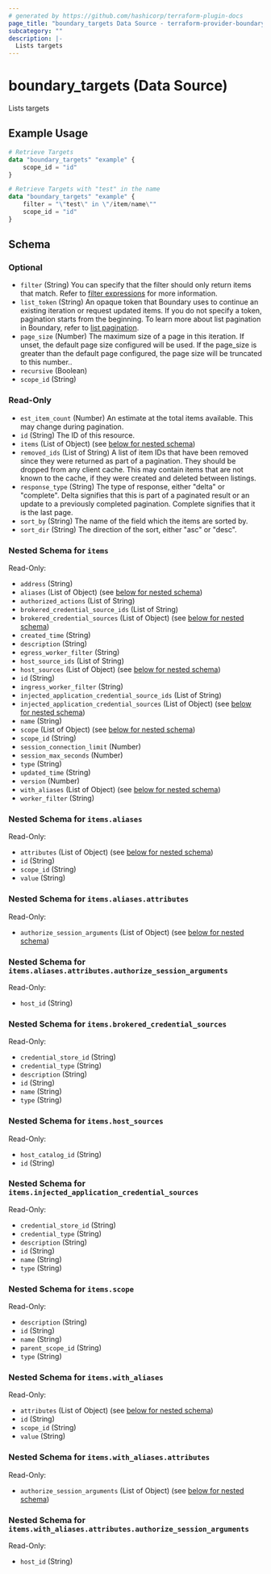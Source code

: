 ```yaml
---
# generated by https://github.com/hashicorp/terraform-plugin-docs
page_title: "boundary_targets Data Source - terraform-provider-boundary"
subcategory: ""
description: |-
  Lists targets
---
```


# boundary_targets (Data Source)

Lists targets

## Example Usage

```terraform
# Retrieve Targets
data "boundary_targets" "example" {
	scope_id = "id"
}

# Retrieve Targets with "test" in the name
data "boundary_targets" "example" {
	filter = "\"test\" in \"/item/name\""
	scope_id = "id"
}
```

<!-- schema generated by tfplugindocs -->
## Schema

### Optional

- `filter` (String) You can specify that the filter should only return items that match.
Refer to [filter expressions](https://developer.hashicorp.com/boundary/docs/concepts/filtering) for more information.
- `list_token` (String) An opaque token that Boundary uses to continue an existing iteration or
request updated items. If you do not specify a token, pagination
starts from the beginning. To learn more about list pagination
in Boundary, refer to [list pagination](https://developer.hashicorp.com/boundary/docs/api-clients/api/pagination).
- `page_size` (Number) The maximum size of a page in this iteration.
If unset, the default page size configured will be used.
If the page_size is greater than the default page configured,
the page size will be truncated to this number..
- `recursive` (Boolean)
- `scope_id` (String)

### Read-Only

- `est_item_count` (Number) An estimate at the total items available. This may change during pagination.
- `id` (String) The ID of this resource.
- `items` (List of Object) (see [below for nested schema](#nestedatt--items))
- `removed_ids` (List of String) A list of item IDs that have been removed since they were returned
as part of a pagination. They should be dropped from any client cache.
This may contain items that are not known to the cache, if they were
created and deleted between listings.
- `response_type` (String) The type of response, either "delta" or "complete".
Delta signifies that this is part of a paginated result
or an update to a previously completed pagination.
Complete signifies that it is the last page.
- `sort_by` (String) The name of the field which the items are sorted by.
- `sort_dir` (String) The direction of the sort, either "asc" or "desc".

<a id="nestedatt--items"></a>
### Nested Schema for `items`

Read-Only:

- `address` (String)
- `aliases` (List of Object) (see [below for nested schema](#nestedobjatt--items--aliases))
- `authorized_actions` (List of String)
- `brokered_credential_source_ids` (List of String)
- `brokered_credential_sources` (List of Object) (see [below for nested schema](#nestedobjatt--items--brokered_credential_sources))
- `created_time` (String)
- `description` (String)
- `egress_worker_filter` (String)
- `host_source_ids` (List of String)
- `host_sources` (List of Object) (see [below for nested schema](#nestedobjatt--items--host_sources))
- `id` (String)
- `ingress_worker_filter` (String)
- `injected_application_credential_source_ids` (List of String)
- `injected_application_credential_sources` (List of Object) (see [below for nested schema](#nestedobjatt--items--injected_application_credential_sources))
- `name` (String)
- `scope` (List of Object) (see [below for nested schema](#nestedobjatt--items--scope))
- `scope_id` (String)
- `session_connection_limit` (Number)
- `session_max_seconds` (Number)
- `type` (String)
- `updated_time` (String)
- `version` (Number)
- `with_aliases` (List of Object) (see [below for nested schema](#nestedobjatt--items--with_aliases))
- `worker_filter` (String)

<a id="nestedobjatt--items--aliases"></a>
### Nested Schema for `items.aliases`

Read-Only:

- `attributes` (List of Object) (see [below for nested schema](#nestedobjatt--items--aliases--attributes))
- `id` (String)
- `scope_id` (String)
- `value` (String)

<a id="nestedobjatt--items--aliases--attributes"></a>
### Nested Schema for `items.aliases.attributes`

Read-Only:

- `authorize_session_arguments` (List of Object) (see [below for nested schema](#nestedobjatt--items--aliases--attributes--authorize_session_arguments))

<a id="nestedobjatt--items--aliases--attributes--authorize_session_arguments"></a>
### Nested Schema for `items.aliases.attributes.authorize_session_arguments`

Read-Only:

- `host_id` (String)




<a id="nestedobjatt--items--brokered_credential_sources"></a>
### Nested Schema for `items.brokered_credential_sources`

Read-Only:

- `credential_store_id` (String)
- `credential_type` (String)
- `description` (String)
- `id` (String)
- `name` (String)
- `type` (String)


<a id="nestedobjatt--items--host_sources"></a>
### Nested Schema for `items.host_sources`

Read-Only:

- `host_catalog_id` (String)
- `id` (String)


<a id="nestedobjatt--items--injected_application_credential_sources"></a>
### Nested Schema for `items.injected_application_credential_sources`

Read-Only:

- `credential_store_id` (String)
- `credential_type` (String)
- `description` (String)
- `id` (String)
- `name` (String)
- `type` (String)


<a id="nestedobjatt--items--scope"></a>
### Nested Schema for `items.scope`

Read-Only:

- `description` (String)
- `id` (String)
- `name` (String)
- `parent_scope_id` (String)
- `type` (String)


<a id="nestedobjatt--items--with_aliases"></a>
### Nested Schema for `items.with_aliases`

Read-Only:

- `attributes` (List of Object) (see [below for nested schema](#nestedobjatt--items--with_aliases--attributes))
- `id` (String)
- `scope_id` (String)
- `value` (String)

<a id="nestedobjatt--items--with_aliases--attributes"></a>
### Nested Schema for `items.with_aliases.attributes`

Read-Only:

- `authorize_session_arguments` (List of Object) (see [below for nested schema](#nestedobjatt--items--with_aliases--attributes--authorize_session_arguments))

<a id="nestedobjatt--items--with_aliases--attributes--authorize_session_arguments"></a>
### Nested Schema for `items.with_aliases.attributes.authorize_session_arguments`

Read-Only:

- `host_id` (String)
